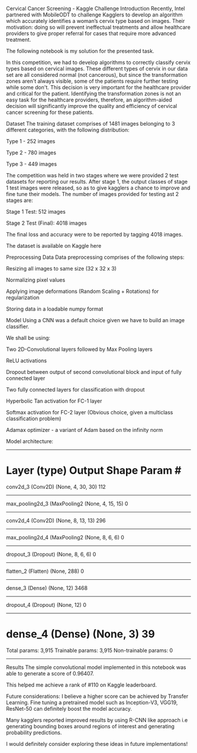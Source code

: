 Cervical Cancer Screening - Kaggle Challenge
Introduction
Recently, Intel partnered with MobileODT to challenge Kagglers to develop an algorithm which accurately identifies a woman’s cervix type based on images. Their motivation: doing so will prevent ineffectual treatments and allow healthcare providers to give proper referral for cases that require more advanced treatment.

The following notebook is my solution for the presented task.

In this competition, we had to develop algorithms to correctly classify cervix types based on cervical images. These different types of cervix in our data set are all considered normal (not cancerous), but since the transformation zones aren't always visible, some of the patients require further testing while some don't. This decision is very important for the healthcare provider and critical for the patient. Identifying the transformation zones is not an easy task for the healthcare providers, therefore, an algorithm-aided decision will significantly improve the quality and efficiency of cervical cancer screening for these patients.

Dataset
The training dataset comprises of 1481 images belonging to 3 different categories, with the following distribution:

Type 1 - 252 images

Type 2 - 780 images

Type 3 - 449 images

The competition was held in two stages where we were provided 2 test datasets for reporting our results. After stage 1, the output classes of stage 1 test images were released, so as to give kagglers a chance to improve and fine tune their models. The number of images provided for testing ast 2 stages are:

Stage 1 Test: 512 images

Stage 2 Test (Final): 4018 images

The final loss and accuracy were to be reported by tagging 4018 images.

The dataset is available on Kaggle here

Preprocessing Data
Data preprocessing comprises of the following steps:

Resizing all images to same size (32 x 32 x 3)

Normalizing pixel values

Applying image deformations (Random Scaling + Rotations) for regularization

Storing data in a loadable numpy format

Model
Using a CNN was a default choice given we have to build an image classifier.

We shall be using:

Two 2D-Convolutional layers followed by Max Pooling layers

ReLU activations

Dropout between output of second convolutional block and input of fully connected layer

Two fully connected layers for classification with dropout

Hyperbolic Tan activation for FC-1 layer

Softmax activation for FC-2 layer (Obvious choice, given a multiclass classification problem)

Adamax optimizer - a variant of Adam based on the infinity norm

Model architecture:
_________________________________________________________________
Layer (type)                 Output Shape              Param #   
=================================================================
conv2d_3 (Conv2D)            (None, 4, 30, 30)         112       
_________________________________________________________________
max_pooling2d_3 (MaxPooling2 (None, 4, 15, 15)         0         
_________________________________________________________________
conv2d_4 (Conv2D)            (None, 8, 13, 13)         296       
_________________________________________________________________
max_pooling2d_4 (MaxPooling2 (None, 8, 6, 6)           0         
_________________________________________________________________
dropout_3 (Dropout)          (None, 8, 6, 6)           0         
_________________________________________________________________
flatten_2 (Flatten)          (None, 288)               0         
_________________________________________________________________
dense_3 (Dense)              (None, 12)                3468      
_________________________________________________________________
dropout_4 (Dropout)          (None, 12)                0         
_________________________________________________________________
dense_4 (Dense)              (None, 3)                 39        
=================================================================
Total params: 3,915
Trainable params: 3,915
Non-trainable params: 0
_________________________________________________________________
Results
The simple convolutional model implemented in this notebook was able to generate a score of 0.96407.

This helped me achieve a rank of #110 on Kaggle leaderboard.

Future considerations:
I believe a higher score can be achieved by Transfer Learning. Fine tuning a pretrained model such as Inception-V3, VGG19, ResNet-50 can definitely boost the model accuracy.

Many kagglers reported improved results by using R-CNN like approach i.e generating bounding boxes around regions of interest and generating probability predictions.

I would definitely consider exploring these ideas in future implementations!
